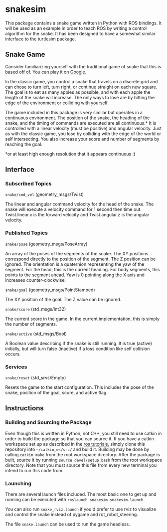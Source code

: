 # snakesim
This package contains a snake game written in Python with ROS bindings.
It will be used as an example in order to teach ROS by writing a control
algorithm for the snake. It has been designed to have a somewhat similar
interface to the turtlesim package.

## Snake Game
Consider familiarizing yourself with the traditional game of snake that this is
based off of. You can play it on [Google](https://www.google.com/search?q=play+snake).

In the classic game, you control a snake that travels on a discrete grid and
can chose to turn left, turn right, or continue straight on each new square.
The goal is to eat as many apples as possible, and with each apple the length of
the snake will increase. The only ways to lose are by hitting the edge of the
environment or colliding with yourself.

The game included in this package is very similar but operates in a continuous
environment. The position of the snake, the heading of the snake, and the timing
of commands are executed are all continuous.\* It is controlled with a linear
velocity (must be positive) and angular velocity. Just as with the classic game,
you lose by colliding with the edge of the world or self intersecting. You also
increase your score and number of segments by reaching the goal.

\*or at least high enough resolution that it appears continuous :)

## Interface
### Subscribed Topics
`snake/cmd_vel` (geometry_msgs/Twist)

The linear and angular command velocity for the head of the snake. The snake
will execute a velocity command for 1 second then time out. Twist.linear.x is
the forward velocity and Twist.angular.z is the angular velocity.

### Published Topics
`snake/pose` (geometry_msgs/PoseArray)

An array of the poses of the segments of the snake. The XY positions correspond
directly to the position of the segment. The Z position can be ignored. The
orientation is a quaternion representing the yaw of the segment. For the head,
this is the current heading. For body segments, this points to the segment
ahead. Yaw is 0 pointing along the X axis and increases counter-clockwise.

`snake/goal` (geometry_msgs/PointStamped)

The XY position of the goal. The Z value can be ignored.

`snake/score` (std_msgs/Int32)

The current score in the game. In the current implementation, this is simply
the number of segments.

`snake/active` (std_msgs/Bool)

A Boolean value describing if the snake is still running.
It is true (active) initially, but will turn false (inactive) if a loss
condition like self collision occurs.

### Services
`snake/reset` (std_srvs/Empty)

Resets the game to the start configuration. This includes the pose of the
snake, position of the goal, score, and active flag.

## Instructions

### Building and Sourcing the Package
Even though this is written in Python, not C++, you still need to use catkin
in order to build the package so that you can source it. If you have a catkin
workspace set up as described in the [ros tutorials](http://wiki.ros.org/catkin/Tutorials/create_a_workspace),
simply clone this repository into `~/catkin_ws/src/` and build it. Building may
be done by calling `catkin_make` from the root workspace directory. After the
package is built, source it by running `source devel/setup.bash` from the root
workspace directory. Note that you must source this file from every new terminal
you intend to run this code from.

### Launching
There are several launch files included. The most basic one to get up and running
can be executed with `roslaunch snakesim snakesim.launch`.

You can also run `snake_rviz.launch` if you'd prefer to use rviz to visualize
and control the snake instead of pygame and rqt_robot_steering.

The file `snake.launch` can be used to run the game headless.
